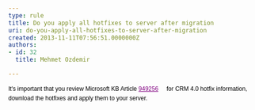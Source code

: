 ```yaml
---
type: rule
title: Do you apply all hotfixes to server after migration
uri: do-you-apply-all-hotfixes-to-server-after-migration
created: 2013-11-11T07:56:51.0000000Z
authors:
- id: 32
  title: Mehmet Ozdemir

---
```




<span class='intro'> <p><span style="color&#58;#000000;font-family&#58;verdana, sans-serif;font-size&#58;12px;line-height&#58;16.796875px;">It's important that you review Microsoft KB Article&#160;</span><a href="http&#58;//support.microsoft.com/kb/949256" class="external" style="padding-right&#58;0px;padding-bottom&#58;0px;padding-left&#58;0px;font-family&#58;verdana, sans-serif;font-size&#58;12px;color&#58;purple;line-height&#58;16.796875px;">949256</a><span style="color&#58;#000000;font-family&#58;verdana, sans-serif;font-size&#58;12px;line-height&#58;16.796875px;">&#160;</span><img src="http&#58;//www.ssw.com.au/ssw/images/external.gif" title="You are now leaving SSW" alt="" style="font-family&#58;verdana, sans-serif;font-size&#58;12px;color&#58;#000000;line-height&#58;16.796875px;margin&#58;5px;" /><span style="color&#58;#000000;font-family&#58;verdana, sans-serif;font-size&#58;12px;line-height&#58;16.796875px;">&#160;for CRM 4.0 hotfix information, download the hotfixes and apply them to your server.</span>​</p> </span>




